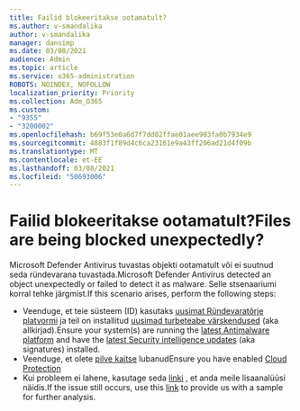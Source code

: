 ```yaml
---
title: Failid blokeeritakse ootamatult?
ms.author: v-smandalika
author: v-smandalika
manager: dansimp
ms.date: 03/08/2021
audience: Admin
ms.topic: article
ms.service: o365-administration
ROBOTS: NOINDEX, NOFOLLOW
localization_priority: Priority
ms.collection: Adm_O365
ms.custom:
- "9355"
- "3200002"
ms.openlocfilehash: b69f53e0a6d7f7dd02ffae01aee903fa0b7934e9
ms.sourcegitcommit: 4883f1f89d4c6ca23161e9a43ff206ad21d4f09b
ms.translationtype: MT
ms.contentlocale: et-EE
ms.lasthandoff: 03/08/2021
ms.locfileid: "50693006"
---
```

# <a name="files-are-being-blocked-unexpectedly"></a><span data-ttu-id="6e3bf-102">Failid blokeeritakse ootamatult?</span><span class="sxs-lookup"><span data-stu-id="6e3bf-102">Files are being blocked unexpectedly?</span></span>

<span data-ttu-id="6e3bf-103">Microsoft Defender Antivirus tuvastas objekti ootamatult või ei suutnud seda ründevarana tuvastada.</span><span class="sxs-lookup"><span data-stu-id="6e3bf-103">Microsoft Defender Antivirus detected an object unexpectedly or failed to detect it as malware.</span></span> <span data-ttu-id="6e3bf-104">Selle stsenaariumi korral tehke järgmist.</span><span class="sxs-lookup"><span data-stu-id="6e3bf-104">If this scenario arises, perform the following steps:</span></span>

- <span data-ttu-id="6e3bf-105">Veenduge, et teie süsteem (ID) kasutaks [uusimat Ründevaratõrje platvormi](https://docs.microsoft.com/windows/security/threat-protection/microsoft-defender-antivirus/manage-updates-baselines-microsoft-defender-antivirus) ja teil on installitud [uusimad turbeteabe värskendused](https://www.microsoft.com/security/encyclopedia/adlpackages.aspx) (aka allkirjad).</span><span class="sxs-lookup"><span data-stu-id="6e3bf-105">Ensure your system(s) are running the [latest Antimalware platform](https://docs.microsoft.com/windows/security/threat-protection/microsoft-defender-antivirus/manage-updates-baselines-microsoft-defender-antivirus) and have the [latest Security intelligence updates](https://www.microsoft.com/security/encyclopedia/adlpackages.aspx) (aka signatures) installed.</span></span>
- <span data-ttu-id="6e3bf-106">Veenduge, et olete [pilve kaitse](https://docs.microsoft.com/windows/security/threat-protection/microsoft-defender-antivirus/enable-cloud-protection-microsoft-defender-antivirus) lubanud</span><span class="sxs-lookup"><span data-stu-id="6e3bf-106">Ensure you have enabled [Cloud Protection](https://docs.microsoft.com/windows/security/threat-protection/microsoft-defender-antivirus/enable-cloud-protection-microsoft-defender-antivirus)</span></span>
- <span data-ttu-id="6e3bf-107">Kui probleem ei lahene, kasutage seda [linki](https://www.microsoft.com/wdsi/filesubmission) , et anda meile lisaanalüüsi näidis.</span><span class="sxs-lookup"><span data-stu-id="6e3bf-107">If the issue still occurs, use this [link](https://www.microsoft.com/wdsi/filesubmission) to provide us with a sample for further analysis.</span></span>
